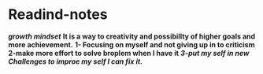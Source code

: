 # Readind-notes
***growth mindset***
**It is a way to creativity and possibillty of higher goals and more achievement.**
**1- Focusing on myself and not giving up in to criticism**
**2-make more effort to solve broplem when I have it**
***3-put my self in new Challenges to improe my self I can fix it.***
